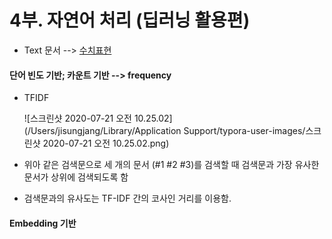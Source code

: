 # 4부. 자연어 처리 (딥러닝 활용편)

* Text 문서 --> <u>수치표현</u> 

#### 단어 빈도 기반; 카운트 기반 --> frequency

* TFIDF

  ![스크린샷 2020-07-21 오전 10.25.02](/Users/jisungjang/Library/Application Support/typora-user-images/스크린샷 2020-07-21 오전 10.25.02.png)

* 위아 같은 검색문으로 세 개의 문서 (#1 #2 #3)를 검색할 때 검색문과 가장 유사한 문서가 상위에 검색되도록 함

* 검색문과의 유사도는 TF-IDF 간의 코사인 거리를 이용함. 

#### Embedding 기반

